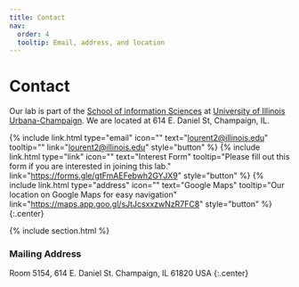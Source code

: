 ```yaml
---
title: Contact
nav:
  order: 4
  tooltip: Email, address, and location
---
```


# <i class="fas fa-envelope"></i>Contact

Our lab is part of the [School of information Sciences](https://ischool.illinois.edu/) at [University of Illinois Urbana-Champaign](https://illinois.edu/). We are located at 614 E. Daniel St, Champaign, IL.

{%
  include link.html
  type="email"
  icon=""
  text="lourent2@illinois.edu"
  tooltip=""
  link="lourent2@illinois.edu"
  style="button"
%}
{%
  include link.html
  type="link"
  icon=""
  text="Interest Form"
  tooltip="Please fill out this form if you are interested in joining this lab."
  link="https://forms.gle/gtFmAEFebwh2GYJX9"
  style="button"
%}
{%
  include link.html
  type="address"
  icon=""
  text="Google Maps"
  tooltip="Our location on Google Maps for easy navigation"
  link="https://maps.app.goo.gl/sJtJcsxxzwNzR7FC8"
  style="button"
%}
{:.center}

{% include section.html %}

### <i class="fas fa-mail-bulk"></i>Mailing Address

Room 5154, 614 E. Daniel St.
Champaign, IL 61820
USA
{:.center}



